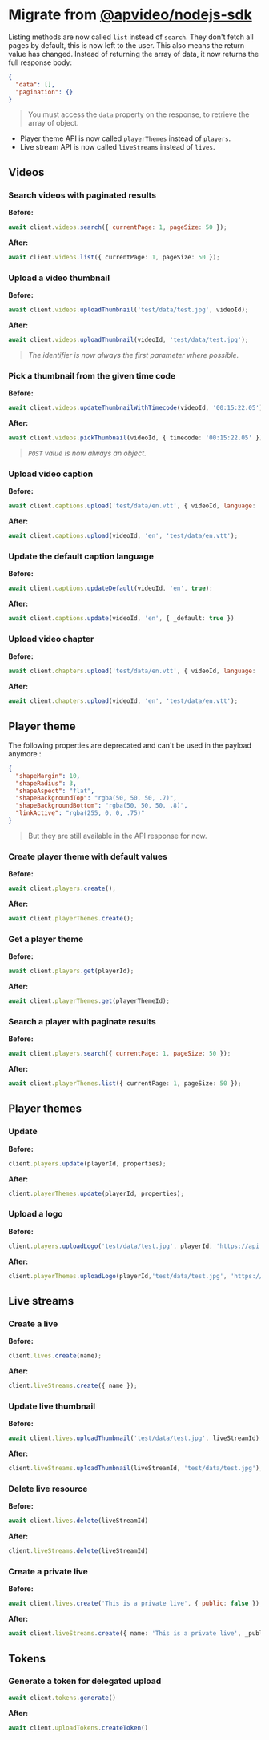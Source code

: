 # Migrate from [@apvideo/nodejs-sdk](https://github.com/apivideo/nodejs-sdk)

Listing methods are now called `list` instead of `search`.
They don't fetch all pages by default, this is now left to the user.
This also means the return value has changed. Instead of returning the array of data,
it now returns the full response body:
```json
{
  "data": [],
  "pagination": {}
}
```
> You must access the `data` property on the response, to retrieve the array of object.

- Player theme API is now called `playerThemes` instead of `players`.
- Live stream API is now called `liveStreams` instead of `lives`.

## Videos

### Search videos with paginated results
__Before:__
```js
await client.videos.search({ currentPage: 1, pageSize: 50 });
```
__After:__
```ts
await client.videos.list({ currentPage: 1, pageSize: 50 });
```

### Upload a video thumbnail
__Before:__
```js
await client.videos.uploadThumbnail('test/data/test.jpg', videoId);
```
__After:__
```ts
await client.videos.uploadThumbnail(videoId, 'test/data/test.jpg');
```
> *The identifier is now always the first parameter where possible.*

### Pick a thumbnail from the given time code
__Before:__
```js
await client.videos.updateThumbnailWithTimecode(videoId, '00:15:22.05');
```
__After:__
```ts
await client.videos.pickThumbnail(videoId, { timecode: '00:15:22.05' });
```
> *`POST` value is now always an object.*

### Upload video caption
__Before:__
```js
await client.captions.upload('test/data/en.vtt', { videoId, language: 'en' });
```
__After:__
```ts
await client.captions.upload(videoId, 'en', 'test/data/en.vtt');
```

### Update the default caption language
__Before:__
```js
await client.captions.updateDefault(videoId, 'en', true);
```
__After:__
```ts
await client.captions.update(videoId, 'en', { _default: true })
```

### Upload video chapter
__Before:__
```js
await client.chapters.upload('test/data/en.vtt', { videoId, language: 'en' });
```
__After:__
```ts
await client.chapters.upload(videoId, 'en', 'test/data/en.vtt');
```

## Player theme

The following properties are deprecated and can't be used in the payload anymore :
```json
{
  "shapeMargin": 10,
  "shapeRadius": 3,
  "shapeAspect": "flat",
  "shapeBackgroundTop": "rgba(50, 50, 50, .7)",
  "shapeBackgroundBottom": "rgba(50, 50, 50, .8)",
  "linkActive": "rgba(255, 0, 0, .75)"
}
```
> But they are still available in the API response for now. 

### Create player theme with default values
__Before:__
```js
await client.players.create();
```
__After:__
```ts
await client.playerThemes.create();
```

### Get a player theme
__Before:__
```js
await client.players.get(playerId);
```
__After:__
```ts
await client.playerThemes.get(playerThemeId);
```

### Search a player with paginate results
__Before:__
```js
await client.players.search({ currentPage: 1, pageSize: 50 });
```
__After:__
```ts
await client.playerThemes.list({ currentPage: 1, pageSize: 50 });
```

## Player themes

### Update
__Before:__
```js
client.players.update(playerId, properties);
```
__After:__
```ts
client.playerThemes.update(playerId, properties);
```

### Upload a logo
__Before:__
```js
client.players.uploadLogo('test/data/test.jpg', playerId, 'https://api.video');
```
__After:__
```ts
client.playerThemes.uploadLogo(playerId,'test/data/test.jpg', 'https://api.video');
```

## Live streams

### Create a live
__Before:__
```js
client.lives.create(name);
```
__After:__
```ts
client.liveStreams.create({ name });
```

### Update live thumbnail
__Before:__
```js
await client.lives.uploadThumbnail('test/data/test.jpg', liveStreamId);
```
__After:__
```ts
client.liveStreams.uploadThumbnail(liveStreamId, 'test/data/test.jpg');
```

### Delete live resource
__Before:__
```js
await client.lives.delete(liveStreamId)
```
__After:__
```ts
client.liveStreams.delete(liveStreamId)
```

### Create a private live
__Before:__
```js
await client.lives.create('This is a private live', { public: false });
```
__After:__
```ts
await client.liveStreams.create({ name: 'This is a private live', _public: false });
```

## Tokens

### Generate a token for delegated upload
```js
await client.tokens.generate()
```
__After:__
```ts
await client.uploadTokens.createToken()
```

